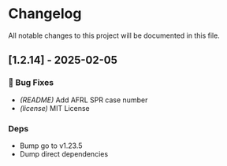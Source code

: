 # Changelog

All notable changes to this project will be documented in this file.

## [1.2.14] - 2025-02-05

### 🐛 Bug Fixes

- *(README)* Add AFRL SPR case number
- *(license)* MIT License

### Deps

- Bump go to v1.23.5
- Dump direct dependencies

